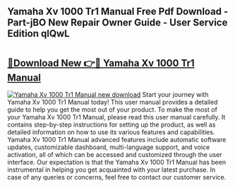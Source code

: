 ## Yamaha Xv 1000 Tr1 Manual Free Pdf Download - Part-jBO New Repair Owner Guide - User Service Edition qlQwL

# <h2><a href="http://bc50001.oget.top/?id=Yamaha+Xv+1000+Tr1+Manual">🔗Download New 👉🔴 Yamaha Xv 1000 Tr1 Manual</a></h2>

[![Yamaha Xv 1000 Tr1 Manual new download](https://i.imgur.com/5g1atiW.png)](http://bc50001.oget.top/?id=Yamaha+Xv+1000+Tr1+Manual)
Start your journey with Yamaha Xv 1000 Tr1 Manual today! This user manual provides a detailed guide to help you get the most out of your product. To make the most of your Yamaha Xv 1000 Tr1 Manual, please read this user manual carefully. It contains step-by-step instructions for setting up the product, as well as detailed information on how to use its various features and capabilities. Yamaha Xv 1000 Tr1 Manual advanced features include automatic software updates, customizable dashboard, multi-language support, and voice activation, all of which can be accessed and customized through the user interface. Our expectation is that the Yamaha Xv 1000 Tr1 Manual has been instrumental in helping you get acquainted with your latest purchase. In case of any queries or concerns, feel free to contact our customer service.

